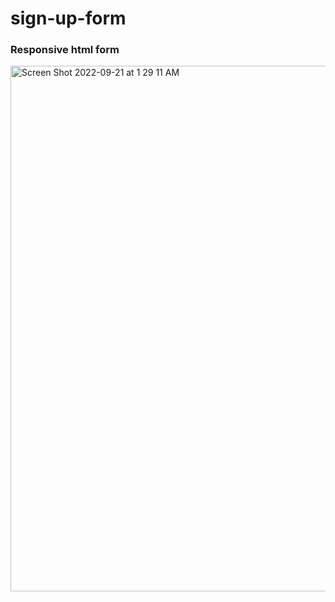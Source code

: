 # sign-up-form
### Responsive html form 
<img width="841" alt="Screen Shot 2022-09-21 at 1 29 11 AM" src="https://user-images.githubusercontent.com/43454142/191455307-efb82710-f9d1-4b38-a3aa-77e3b40623c9.png">
